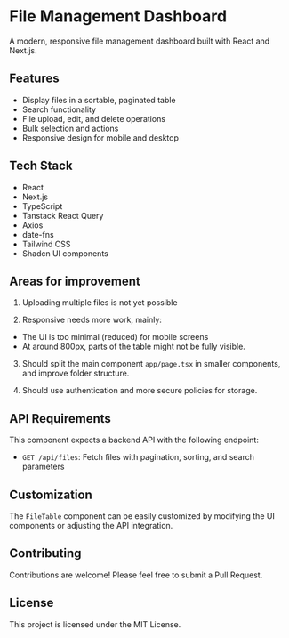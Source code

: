 # File Management Dashboard

A modern, responsive file management dashboard built with React and Next.js.

## Features

- Display files in a sortable, paginated table
- Search functionality
- File upload, edit, and delete operations
- Bulk selection and actions
- Responsive design for mobile and desktop

## Tech Stack

- React
- Next.js
- TypeScript
- Tanstack React Query
- Axios
- date-fns
- Tailwind CSS
- Shadcn UI components

## Areas for improvement

1. Uploading multiple files is not yet possible

2. Responsive needs more work, mainly:

- The UI is too minimal (reduced) for mobile screens
- At around 800px, parts of the table might not be fully visible.

3. Should split the main component `app/page.tsx` in smaller components, and improve folder structure.

4. Should use authentication and more secure policies for storage.

## API Requirements

This component expects a backend API with the following endpoint:

- `GET /api/files`: Fetch files with pagination, sorting, and search parameters

## Customization

The `FileTable` component can be easily customized by modifying the UI components or adjusting the API integration.

## Contributing

Contributions are welcome! Please feel free to submit a Pull Request.

## License

This project is licensed under the MIT License.
